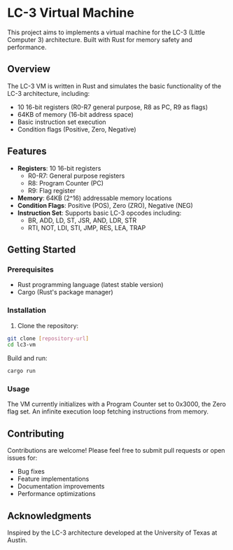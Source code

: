 # LC-3 Virtual Machine

This project aims to implements a virtual machine for the LC-3 (Little Computer 3) architecture. Built with Rust for memory safety and performance.

## Overview

The LC-3 VM is written in Rust and simulates the basic functionality of the LC-3 architecture, including:
- 10 16-bit registers (R0-R7 general purpose, R8 as PC, R9 as flags)
- 64KB of memory (16-bit address space)
- Basic instruction set execution
- Condition flags (Positive, Zero, Negative)


## Features

- **Registers**: 10 16-bit registers
  - R0-R7: General purpose registers
  - R8: Program Counter (PC)
  - R9: Flag register
- **Memory**: 64KB (2^16) addressable memory locations
- **Condition Flags**: Positive (POS), Zero (ZRO), Negative (NEG)
- **Instruction Set**: Supports basic LC-3 opcodes including:
  - BR, ADD, LD, ST, JSR, AND, LDR, STR
  - RTI, NOT, LDI, STI, JMP, RES, LEA, TRAP

## Getting Started

### Prerequisites
- Rust programming language (latest stable version)
- Cargo (Rust's package manager)

### Installation
1. Clone the repository:
```bash
git clone [repository-url]
cd lc3-vm
```

Build and run:

```bash
cargo run
```

### Usage

The VM currently initializes with a Program Counter set to 0x3000, the Zero flag set. An infinite execution loop fetching instructions from memory.

## Contributing

Contributions are welcome! Please feel free to submit pull requests or open issues for:

- Bug fixes
- Feature implementations
- Documentation improvements
- Performance optimizations

## Acknowledgments
Inspired by the LC-3 architecture developed at the University of Texas at Austin.
